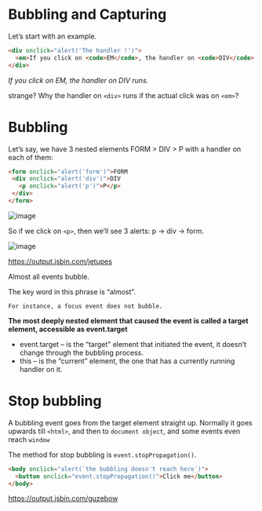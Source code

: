 # Bubbling and Capturing

Let’s start with an example.

```html
<div onclick="alert('The handler !')">
  <em>If you click on <code>EM</code>, the handler on <code>DIV</code> runs.</em>
</div>
```
<i>If you click on EM, the handler on DIV runs.</i>

 strange? Why the handler on ```<div>``` runs if the actual click was on ```<em>```?
 
 # Bubbling
 
 Let’s say, we have 3 nested elements FORM > DIV > P with a handler on each of them:
 
 ```html
<form onclick="alert('form')">FORM
  <div onclick="alert('div')">DIV
    <p onclick="alert('p')">P</p>
  </div>
</form>
 ```
 
 ![image](https://user-images.githubusercontent.com/6780840/27385283-b4251360-56af-11e7-9650-c89ffd384aa7.png)


So if we click on ```<p>```, then we’ll see 3 alerts: p → div → form.

![image](https://user-images.githubusercontent.com/6780840/27385361-01762f46-56b0-11e7-83e3-1b9b1c82003c.png)

 https://output.jsbin.com/jetupes
 
  Almost all events bubble.
 
 The key word in this phrase is “almost”.
 
 ```
For instance, a focus event does not bubble.
```

<b>The most deeply nested element that caused the event is called a target element, accessible as event.target</b>

* event.target – is the “target” element that initiated the event, it doesn’t change through the bubbling process.
* this – is the “current” element, the one that has a currently running handler on it.
 
 # Stop bubbling
  
  A bubbling event goes from the target element straight up. Normally it goes upwards till ```<html>```, and then to ```document object```, and some events even reach ```window```
  
The method for stop bubbling is ```event.stopPropagation()```.

```html
<body onclick="alert(`the bubbling doesn't reach here`)">
  <button onclick="event.stopPropagation()">Click me</button>
</body>
```

https://output.jsbin.com/guzebow
  
  
  
